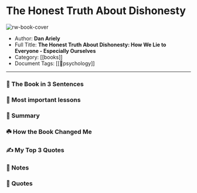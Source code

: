 
# The Honest Truth About Dishonesty

![rw-book-cover](https://i.gr-assets.com/images/S/compressed.photo.goodreads.com/books/1385582059l/19007302.jpg)

- Author: **Dan Ariely**
- Full Title: **The Honest Truth About Dishonesty: How We Lie to Everyone - Especially Ourselves**
- Category: [[books]]
- Document Tags: [[🧠psychology]]
---
### 🚀 The Book in 3 Sentences

### 🎨 Most important lessons

### 📒 Summary

### ☘️ How the Book Changed Me

### ✍️ My Top 3 Quotes

### 📝 Notes

### 📜 Quotes

